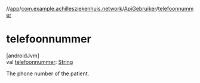 //[app](../../../index.md)/[com.example.achillesziekenhuis.network](../index.md)/[ApiGebruiker](index.md)/[telefoonnummer](telefoonnummer.md)

# telefoonnummer

[androidJvm]\
val [telefoonnummer](telefoonnummer.md): [String](https://kotlinlang.org/api/latest/jvm/stdlib/kotlin/-string/index.html)

The phone number of the patient.
